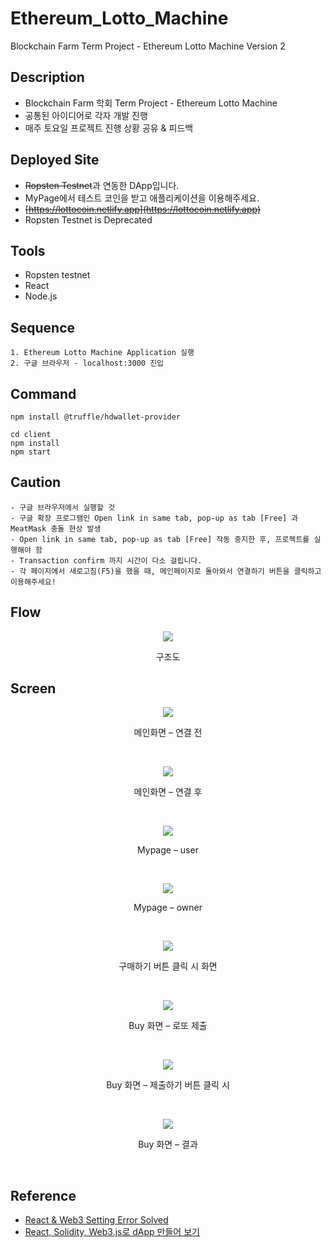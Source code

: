 # Ethereum_Lotto_Machine
Blockchain Farm Term Project - Ethereum Lotto Machine Version 2

## Description
- Blockchain Farm 학회 Term Project - Ethereum Lotto Machine
- 공통된 아이디어로 각자 개발 진행
- 매주 토요일 프로젝트 진행 상황 공유 & 피드백 

## Deployed Site
- ~~Ropsten Testnet~~과 연동한 DApp입니다.
- MyPage에서 테스트 코인을 받고 애플리케이션을 이용해주세요.
- ~~[https://lottocoin.netlify.app](https://lottocoin.netlify.app)~~
- Ropsten Testnet is Deprecated

## Tools
- Ropsten testnet
- React
- Node.js

## Sequence
```
1. Ethereum Lotto Machine Application 실행
2. 구글 브라우저 - localhost:3000 진입
```

## Command
```
npm install @truffle/hdwallet-provider

cd client
npm install
npm start
```

## Caution
```
- 구글 브라우저에서 실행할 것
- 구글 확장 프로그램인 Open link in same tab, pop-up as tab [Free] 과 MeatMask 충돌 현상 발생
- Open link in same tab, pop-up as tab [Free] 작동 중지한 후, 프로젝트를 실행해야 함
- Transaction confirm 까지 시간이 다소 걸립니다.
- 각 페이지에서 새로고침(F5)을 했을 때, 메인페이지로 돌아와서 연결하기 버튼을 클릭하고 이용해주세요!
```

## Flow
<p align="center">
  <img src="https://user-images.githubusercontent.com/80610295/178131807-0b0d02ac-b2bd-400c-a680-4549060722a6.png" />
  <p align="center">구조도</p>
</p>

## Screen
<p align="center">
  <img src="https://user-images.githubusercontent.com/80610295/175773546-e0ad2987-3da8-44e9-b644-02ef1ecc51db.png" />
  <p align="center">메인화면 – 연결 전</p>
</p>
<br />
<p align="center">
  <img src="https://user-images.githubusercontent.com/80610295/175773606-74468140-8e38-4cca-be8d-c91b97ee00d7.png" />
  <p align="center">메인화면 – 연결 후</p>
</p>
<br />
<p align="center">
  <img src="https://user-images.githubusercontent.com/80610295/176997581-a7aa1b4b-be8c-43fd-aef2-ad068fcce5aa.png" />
  <p align="center">Mypage – user</p>
</p>
<br />
<p align="center">
  <img src="https://user-images.githubusercontent.com/80610295/176997547-e77bc020-ce69-47de-8b61-e0b7d9a2fa31.png" />
  <p align="center">Mypage – owner</p>
</p>
<br />
<p align="center">
  <img src="https://user-images.githubusercontent.com/80610295/175773686-7da1e9fc-7cc7-465f-93ec-aa41b5f52b6b.png" />
  <p align="center">구매하기 버튼 클릭 시 화면</p>
</p>
<br />
<p align="center">
  <img src="https://user-images.githubusercontent.com/80610295/175773708-1db38e09-6ba6-4528-9321-ef367b1913a5.png" />
  <p align="center">Buy 화면 – 로또 제출</p>
</p>
<br />
<p align="center">
  <img src="https://user-images.githubusercontent.com/80610295/175773731-77e80f28-dc69-4276-ad19-eac8509faa84.png" />
  <p align="center">Buy 화면 – 제출하기 버튼 클릭 시</p>
</p>
<br />
<p align="center">
  <img src="https://user-images.githubusercontent.com/80610295/175773740-ca4e1ac1-8fc8-4bc0-9dfc-de292677ed23.png" />
  <p align="center">Buy 화면 – 결과</p>
</p>
<br />

## Reference
- [React & Web3 Setting Error Solved](https://blockmonkeys.tistory.com/168?category=924760)
- [React, Solidity, Web3.js로 dApp 만들어 보기](https://velog.io/@jaewoneee/React-Solidity-Web3.js%EB%A1%9C-dApp-%EB%A7%8C%EB%93%A4%EC%96%B4-%EB%B3%B4%EA%B8%B0)
